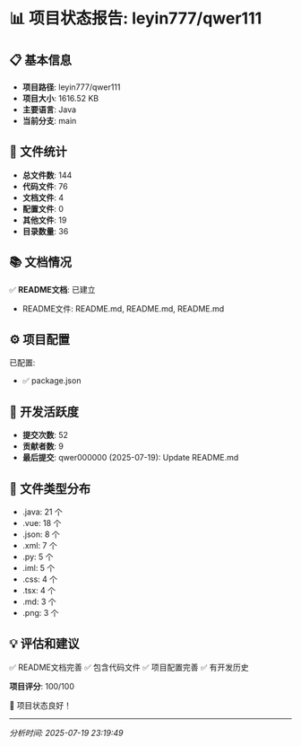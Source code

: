 # 📊 项目状态报告: leyin777/qwer111

## 📋 基本信息

- **项目路径**: leyin777/qwer111
- **项目大小**: 1616.52 KB
- **主要语言**: Java
- **当前分支**: main

## 📁 文件统计

- **总文件数**: 144
- **代码文件**: 76
- **文档文件**: 4
- **配置文件**: 0
- **其他文件**: 19
- **目录数量**: 36

## 📚 文档情况

✅ **README文档**: 已建立
- README文件: README.md, README.md, README.md

## ⚙️ 项目配置

已配置:
- ✅ package.json

## 🔄 开发活跃度

- **提交次数**: 52
- **贡献者数**: 9
- **最后提交**: qwer000000 (2025-07-19): Update README.md

## 📄 文件类型分布

- .java: 21 个
- .vue: 18 个
- .json: 8 个
- .xml: 7 个
- .py: 5 个
- .iml: 5 个
- .css: 4 个
- .tsx: 4 个
- .md: 3 个
- .png: 3 个

## 💡 评估和建议

✅ README文档完善
✅ 包含代码文件
✅ 项目配置完善
✅ 有开发历史

**项目评分**: 100/100

🎉 项目状态良好！

---
*分析时间: 2025-07-19 23:19:49*